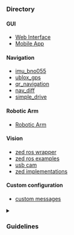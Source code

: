 <h3 align="left">Directory</h3>

<h4 align="left">GUI</h4>
<ul>
<li><a href="https://github.com/QuantumRoboticsURC/Web_Interface">Web Interface</a></li>
<li><a href="https://github.com/QuantumRoboticsURC/QuantumRoboticsApp">Mobile App</a></li>
	
</ul>
<h4 align="left">Navigation</h4>
<ul>
<li><a href="https://github.com/QuantumRoboticsURC/ros_imu_bno055">imu_bno055</a></li>
<li><a href="https://github.com/QuantumRoboticsURC/ublox">ublox_gps</a></li>
<li><a href="https://github.com/QuantumRoboticsURC/qr_navigation">qr_navigation</a></li>
<li><a href="https://github.com/QuantumRoboticsURC/nav_dif">nav_diff</a></li>
<li><a href="https://github.com/QuantumRoboticsURC/simple_drive">simple_drive</a></li>
</ul>
<h4 align="left">Robotic Arm</h4>
<ul>
<li><a href="https://github.com/QuantumRoboticsURC/qr_arm_control">Robotic Arm</a></li>
</ul>
<h4 align="left">Vision</h4>
<ul>
<li><a href="https://github.com/QuantumRoboticsURC/zed-ros-wrapper">zed ros wrapper</a></li>
<li><a href="https://github.com/QuantumRoboticsURC/zed-ros-examples">zed ros examples</a></li>
<li><a href="https://github.com/QuantumRoboticsURC/usb_cam">usb cam</a></li>
<li><a href="https://github.com/QuantumRoboticsURC/Zed-implementations.git">zed implementations</a></li>
</ul>
<h4 align="left">Custom configuration</h4>
<ul>
<li><a href="https://github.com/QuantumRoboticsURC/custom_messages">custom messages</a></li>
</ul>

<details>
<summary><h3>Guidelines</h3></summary>
<h4> Branches </h4>
When you work with code along other developers, a branch shall be created, the structure for the branch must be the following:
<br><b>{firstLetterYourName}{firstLastName}/{BriefDescription}</b><br>
For example, Ariadna Huesca Coronado is working in a publisher of a coordinate so the name of the branch should be:
<br><b>ahuesca/coordinate_publisher</b>
<h4>Header</h4>
<p>Every file that contains code must contain a header with the following structure:</p>


```
Made by:Raul Lopez Musito
	A01378976@tec.mx
	raulmusito@gmail.com

Modified (DD/MM/YY): 
	Raul Musito 28/06/2022 Correct a bugg at the number of line write at 
				the csv file.
	Raul Musito 03/06/2022 Created the program

Code description:
1. Ask the user for the name of a file.
2. If the file exist at a predefined directory it opens it and read it.
   If not, it creates a file with the name.
3. Ask the user the action to execute (write lat & long | write the square).
4. Close the file. 

Notes:
- Validate the user input
- Add an exit option
* Despite the code adds 0.00001 theorically, it's not exact.
```
</details>
